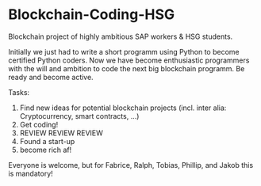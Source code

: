 # Blockchain-Coding-HSG
Blockchain project of highly ambitious SAP workers &amp; HSG students.

Initially we just had to write a short programm using Python to become certified Python coders.
Now we have become enthusiastic programmers with the will and ambition to code the next big blockchain programm.
Be ready and become active.

Tasks:
1. Find new ideas for potential blockchain projects (incl. inter alia: Cryptocurrency, smart contracts, ...)
2. Get coding!
3. REVIEW REVIEW REVIEW
4. Found a start-up
5. become rich af!

Everyone is welcome, but for Fabrice, Ralph, Tobias, Phillip, and Jakob this is mandatory!
